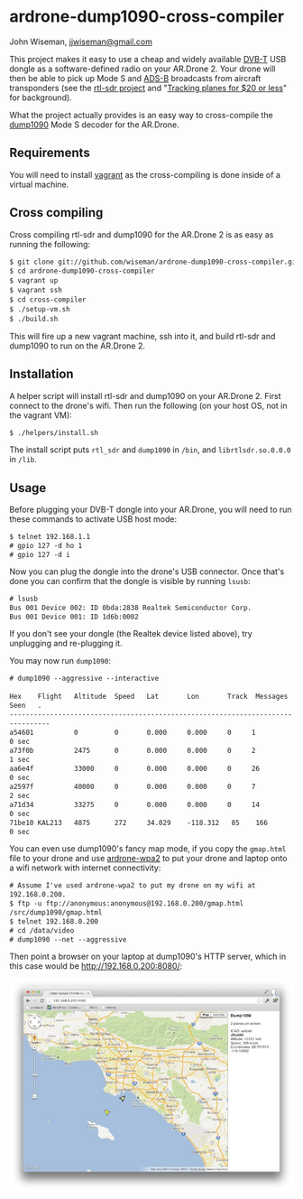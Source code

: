 # ardrone-dump1090-cross-compiler

John Wiseman, jjwiseman@gmail.com

This project makes it easy to use a cheap and widely available
[DVB-T](http://en.wikipedia.org/wiki/DVB-T) USB dongle as a
software-defined radio on your AR.Drone 2.  Your drone will then be
able to pick up Mode S and
[ADS-B](http://en.wikipedia.org/wiki/Automatic_dependent_surveillance-broadcast)
broadcasts from aircraft transponders (see the [rtl-sdr
project](http://sdr.osmocom.org/trac/wiki/rtl-sdr) and "[Tracking
planes for $20 or
less](http://www.irrational.net/2012/08/06/tracking-planes-for-20-or-less)"
for background).

What the project actually provides is an easy way to cross-compile the
[dump1090](https://github.com/antirez/dump1090) Mode S decoder for the
AR.Drone.

## Requirements

You will need to install [vagrant](http://vagrantup.com/) as the
cross-compiling is done inside of a virtual machine.

## Cross compiling

Cross compiling rtl-sdr and dump1090 for the AR.Drone 2 is as easy as
running the following:

```bash
$ git clone git://github.com/wiseman/ardrone-dump1090-cross-compiler.git
$ cd ardrone-dump1090-cross-compiler
$ vagrant up
$ vagrant ssh
$ cd cross-compiler
$ ./setup-vm.sh
$ ./build.sh
```

This will fire up a new vagrant machine, ssh into it, and build
rtl-sdr and dump1090 to run on the AR.Drone 2.

## Installation

A helper script will install rtl-sdr and dump1090 on your AR.Drone 2.
First connect to the drone's wifi.  Then run the following (on your
host OS, not in the vagrant VM):

```bash
$ ./helpers/install.sh
```

The install script puts `rtl_sdr` and `dump1090` in `/bin`, and
`librtlsdr.so.0.0.0` in `/lib`.

## Usage

Before plugging your DVB-T dongle into your AR.Drone, you will need to
run these commands to activate USB host mode:

```
$ telnet 192.168.1.1
# gpio 127 -d ho 1
# gpio 127 -d i
```

Now you can plug the dongle into the drone's USB connector.  Once
that's done you can confirm that the dongle is visible by running
`lsusb`:

```
# lsusb
Bus 001 Device 002: ID 0bda:2838 Realtek Semiconductor Corp. 
Bus 001 Device 001: ID 1d6b:0002  
```

If you don't see your dongle (the Realtek device listed above), try
unplugging and re-plugging it.

You may now run `dump1090`:

```
# dump1090 --aggressive --interactive

Hex    Flight   Altitude  Speed   Lat       Lon       Track  Messages Seen   .
--------------------------------------------------------------------------------
a54601          0         0       0.000     0.000     0     1         0 sec
a73f0b          2475      0       0.000     0.000     0     2         1 sec
aa6e4f          33000     0       0.000     0.000     0     26        0 sec
a2597f          40000     0       0.000     0.000     0     7         2 sec
a71d34          33275     0       0.000     0.000     0     14        0 sec
71be10 KAL213   4875      272     34.029    -118.312   85    166       0 sec
```

You can even use dump1090's fancy map mode, if you copy the
`gmap.html` file to your drone and use
[ardrone-wpa2](https://github.com/daraosn/ardrone-wpa2) to put your
drone and laptop onto a wifi network with internet connectivity:

```
# Assume I've used ardrone-wpa2 to put my drone on my wifi at 192.168.0.200.
$ ftp -u ftp://anonymous:anonymous@192.168.0.200/gmap.html /src/dump1090/gmap.html
$ telnet 192.168.0.200
# cd /data/video
# dump1090 --net --aggressive
```

Then point a browser on your laptop at dump1090's HTTP server, which
in this case would be http://192.168.0.200:8080/:

![Map screenshot](ardrone-ads-b.jpg?raw=true)
